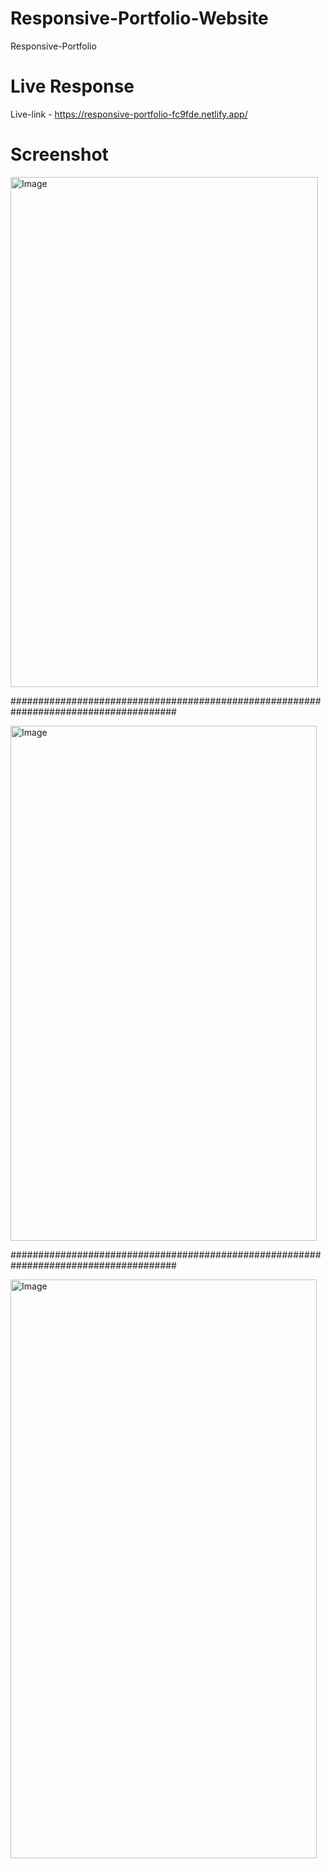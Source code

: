 # Responsive-Portfolio-Website
Responsive-Portfolio

# Live Response
Live-link - https://responsive-portfolio-fc9fde.netlify.app/

# Screenshot

<img width="492" height="816" alt="Image" src="https://github.com/user-attachments/assets/f636a74b-a73e-40cb-bd18-b89576dff067" />

######################################################################################

<img width="490" height="824" alt="Image" src="https://github.com/user-attachments/assets/6b1c8271-bb53-4323-8096-2db36a92a2df" />

######################################################################################

<img width="490" height="926" alt="Image" src="https://github.com/user-attachments/assets/a960e2c9-5ff0-4be9-b975-18b3dd436578" />
